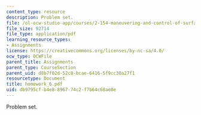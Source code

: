 ```yaml
---
content_type: resource
description: Problem set.
file: /ol-ocw-studio-app/courses/2-154-maneuvering-and-control-of-surface-and-underwater-vehicles-13-49-fall-2004/db9795cfb4e8896774c2f7b64c68ae8e_homework_6.pdf
file_size: 92714
file_type: application/pdf
learning_resource_types:
- Assignments
license: https://creativecommons.org/licenses/by-nc-sa/4.0/
ocw_type: OCWFile
parent_title: Assignments
parent_type: CourseSection
parent_uid: d8b7f02d-52c8-bcae-6416-5f9cc30a27f1
resourcetype: Document
title: homework_6.pdf
uid: db9795cf-b4e8-8967-74c2-f7b64c68ae8e
---
```

Problem set.
